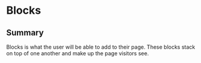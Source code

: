 # Blocks

## Summary
Blocks is what the user will be able to add to their page. These blocks stack on top of one another and make up the page visitors see.